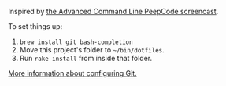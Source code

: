 Inspired by [the Advanced Command Line PeepCode screencast](https://peepcode.com/products/advanced-command-line).

To set things up:

1. `brew install git bash-completion`
1. Move this project's folder to `~/bin/dotfiles`.
2. Run `rake install` from inside that folder.

[More information about configuring Git.](https://gist.github.com/2722934)
